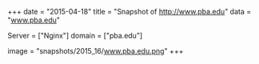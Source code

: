 
+++
date = "2015-04-18"
title = "Snapshot of http://www.pba.edu"
data = "www.pba.edu"

Server = ["Nginx"]
domain = ["pba.edu"]

  image = "snapshots/2015_16/www.pba.edu.png"
+++
#
